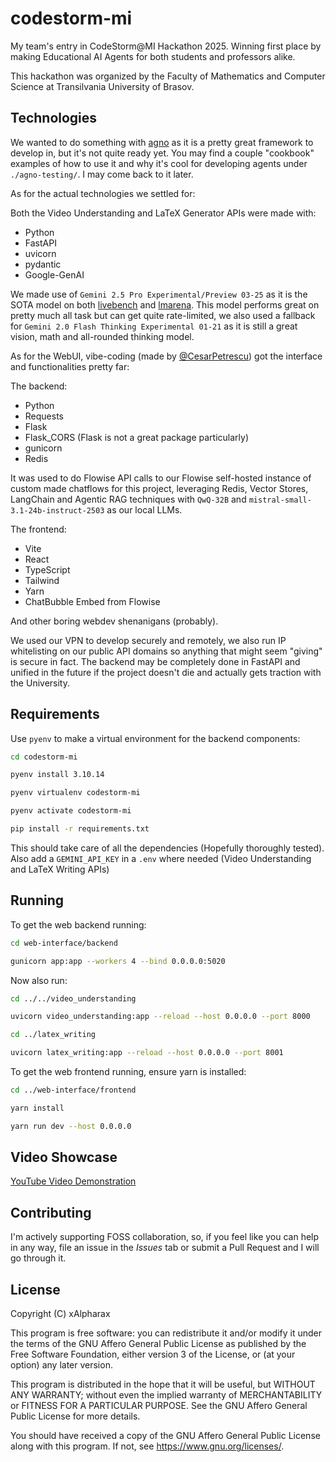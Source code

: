 # codestorm-mi

My team's entry in CodeStorm@MI Hackathon 2025. Winning first place by making Educational AI Agents for both students and professors alike.

This hackathon was organized by the Faculty of Mathematics and Computer Science at Transilvania University of Brasov.

## Technologies

We wanted to do something with [agno](https://www.agno.com/) as it is a pretty great framework to develop in, but it's not quite ready yet. You may find a couple "cookbook" examples of how to use it and why it's cool for developing agents under `./agno-testing/`. I may come back to it later.

As for the actual technologies we settled for:

Both the Video Understanding and LaTeX Generator APIs were made with:
- Python
- FastAPI
- uvicorn
- pydantic
- Google-GenAI

We made use of `Gemini 2.5 Pro Experimental/Preview 03-25` as it is the SOTA model on both [livebench](https://livebench.ai) and [lmarena](https://lmarena.ai/). This model performs great on pretty much all task but can get quite rate-limited, we also used a fallback for `Gemini 2.0 Flash Thinking Experimental 01-21` as it is still a great vision, math and all-rounded thinking model.

As for the WebUI, vibe-coding (made by [@CesarPetrescu](https://github.com/CesarPetrescu)) got the interface and functionalities pretty far:

The backend:
- Python
- Requests
- Flask
- Flask_CORS (Flask is not a great package particularly)
- gunicorn
- Redis

It was used to do Flowise API calls to our Flowise self-hosted instance of custom made chatflows for this project, leveraging Redis, Vector Stores, LangChain and Agentic RAG techniques with `QwQ-32B` and `mistral-small-3.1-24b-instruct-2503` as our local LLMs.

The frontend:
- Vite
- React
- TypeScript
- Tailwind
- Yarn
- ChatBubble Embed from Flowise

And other boring webdev shenanigans (probably).

We used our VPN to develop securely and remotely, we also run IP whitelisting on our public API domains so anything that might seem "giving" is secure in fact. The backend may be completely done in FastAPI and unified in the future if the project doesn't die and actually gets traction with the University.

## Requirements

Use `pyenv` to make a virtual environment for the backend components:

```bash
cd codestorm-mi

pyenv install 3.10.14

pyenv virtualenv codestorm-mi

pyenv activate codestorm-mi

pip install -r requirements.txt
```

This should take care of all the dependencies (Hopefully thoroughly tested). Also add a `GEMINI_API_KEY` in a `.env` where needed (Video Understanding and LaTeX Writing APIs)

## Running

To get the web backend running:

```bash
cd web-interface/backend

gunicorn app:app --workers 4 --bind 0.0.0.0:5020
```

Now also run:

```bash
cd ../../video_understanding

uvicorn video_understanding:app --reload --host 0.0.0.0 --port 8000

cd ../latex_writing

uvicorn latex_writing:app --reload --host 0.0.0.0 --port 8001
```

To get the web frontend running, ensure yarn is installed:

```bash
cd ../web-interface/frontend

yarn install

yarn run dev --host 0.0.0.0
```

## Video Showcase

[YouTube Video Demonstration](https://youtu.be/S779G78ZZpM?si=c52Uy-ZUKIMh7aZr)

## Contributing

I'm actively supporting FOSS collaboration, so, if you feel like you can help in any way, file an issue in the *Issues* tab or submit a Pull Request and I will go through it.

## License

Copyright (C) xAlpharax

This program is free software: you can redistribute it and/or modify it under the terms of the GNU Affero General Public License as published by the Free Software Foundation, either version 3 of the License, or (at your option) any later version.

This program is distributed in the hope that it will be useful, but WITHOUT ANY WARRANTY; without even the implied warranty of MERCHANTABILITY or FITNESS FOR A PARTICULAR PURPOSE. See the GNU Affero General Public License for more details.

You should have received a copy of the GNU Affero General Public License along with this program. If not, see https://www.gnu.org/licenses/.
